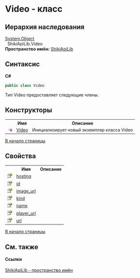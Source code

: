 # Video - класс
 


## Иерархия наследования
<a href="http://msdn2.microsoft.com/ru-ru/library/e5kfa45b" target="_blank">System.Object</a><br />&nbsp;&nbsp;ShikiApiLib.Video<br />
**Пространство имён:**&nbsp;<a href="N_ShikiApiLib.md">ShikiApiLib</a><br />

## Синтаксис

**C#**<br />
``` C#
public class Video
```

Тип Video предоставляет следующие члены.


## Конструкторы
<table><tr><th></th><th>Имя</th><th>Описание</th></tr><tr><td><img src="media/pubmethod.gif" /></td><td><a href="M_ShikiApiLib_Video__ctor.md">Video</a></td><td>
Инициализирует новый экземпляр класса Video</td></tr></table>
<a href="#video---класс">В начало страницы</a>

## Свойства
<table><tr><th></th><th>Имя</th><th>Описание</th></tr><tr><td><img src="media/pubproperty.gif" /></td><td><a href="P_ShikiApiLib_Video_hosting.md">hosting</a></td><td /></tr><tr><td><img src="media/pubproperty.gif" /></td><td><a href="P_ShikiApiLib_Video_Id.md">id</a></td><td /></tr><tr><td><img src="media/pubproperty.gif" /></td><td><a href="P_ShikiApiLib_Video_image_Url.md">image_url</a></td><td /></tr><tr><td><img src="media/pubproperty.gif" /></td><td><a href="P_ShikiApiLib_Video_Kind.md">kind</a></td><td /></tr><tr><td><img src="media/pubproperty.gif" /></td><td><a href="P_ShikiApiLib_Video_Name.md">name</a></td><td /></tr><tr><td><img src="media/pubproperty.gif" /></td><td><a href="P_ShikiApiLib_Video_player_Url.md">player_url</a></td><td /></tr><tr><td><img src="media/pubproperty.gif" /></td><td><a href="P_ShikiApiLib_Video_Url.md">url</a></td><td /></tr></table>
<a href="#video---класс">В начало страницы</a>

## См. также


#### Ссылки
<a href="N_ShikiApiLib.md">ShikiApiLib - пространство имён</a><br />